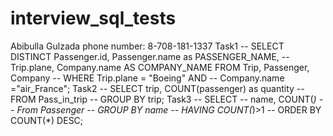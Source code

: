 # interview_sql_tests
Abibulla Gulzada 
phone number: 8-708-181-1337
Task1
-- SELECT DISTINCT Passenger.id, Passenger.name as PASSENGER_NAME, 
-- Trip.plane, Company.name AS COMPANY_NAME FROM Trip, Passenger, Company
-- WHERE Trip.plane = "Boeing" AND 
-- Company.name ="air_France";
Task2
-- SELECT trip, COUNT(passenger) as quantity 
-- FROM  Pass_in_trip
-- GROUP BY  trip;
Task3
-- SELECT
-- name, COUNT(*)
-- From Passenger
-- GROUP BY name
-- HAVING COUNT(*)>1
-- ORDER BY COUNT(*) DESC;
